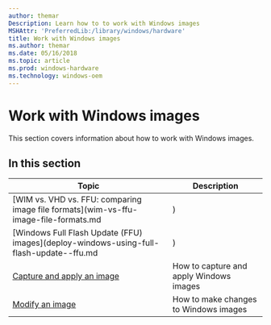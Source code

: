 ```yaml
---
author: themar
Description: Learn how to to work with Windows images
MSHAttr: 'PreferredLib:/library/windows/hardware'
title: Work with Windows images
ms.author: themar
ms.date: 05/16/2018
ms.topic: article
ms.prod: windows-hardware
ms.technology: windows-oem
---
```


# Work with Windows images

This section covers information about how to work with Windows images.

 ## In this section

| Topic | Description |
|  --- | ---  |
| [WIM vs. VHD  vs. FFU: comparing image file formats](wim-vs-ffu-image-file-formats.md|) | Learn the differences of available Windows image formats |
| [Windows Full Flash Update (FFU) images](deploy-windows-using-full-flash-update--ffu.md|) |  Capture, deploy, and modify a Windows image using FFU |
| [Capture and apply an image](capture-and-apply-an-image.md) | How to capture and apply Windows images |
| [Modify an image](modify-an-image.md) | How to make changes to Windows images |
